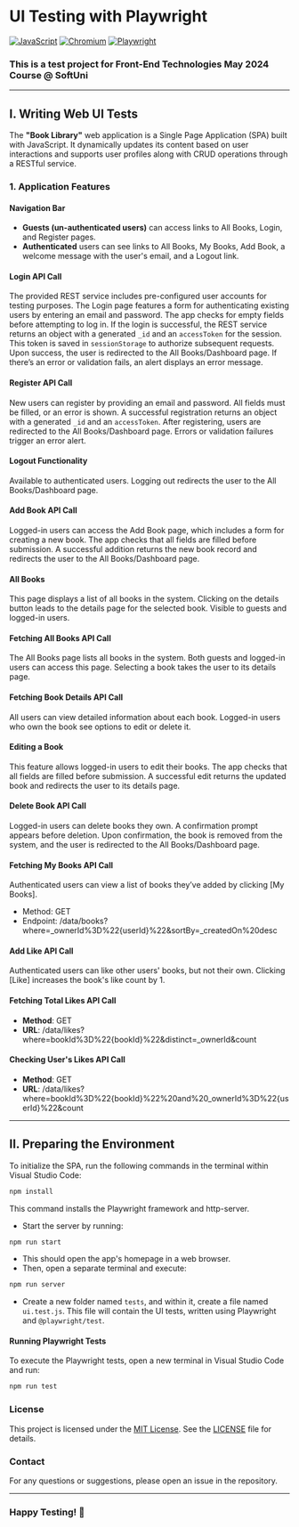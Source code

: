 # UI Testing with Playwright

[![JavaScript](https://img.shields.io/badge/Made%20with-JavaScript-F7DF1E.svg)](https://developer.mozilla.org/en-US/docs/Web/JavaScript)
[![Chromium](https://img.shields.io/badge/tested%20on-Chromium-4285F4.svg)](https://www.chromium.org/)
[![Playwright](https://img.shields.io/badge/tested%20with-Playwright-6E40C9.svg)](https://playwright.dev/)

### This is a test project for Front-End Technologies May 2024 Course @ SoftUni

---

## I. Writing Web UI Tests

The **"Book Library"** web application is a Single Page Application (SPA) built with JavaScript. It dynamically updates its content based on user interactions and supports user profiles along with CRUD operations through a RESTful service.

### 1. Application Features

#### Navigation Bar
- **Guests (un-authenticated users)** can access links to All Books, Login, and Register pages.
- **Authenticated** users can see links to All Books, My Books, Add Book, a welcome message with the user's email, and a Logout link.

#### Login API Call
The provided REST service includes pre-configured user accounts for testing purposes. The Login page features a form for authenticating existing users by entering an email and password. The app checks for empty fields before attempting to log in. If the login is successful, the REST service returns an object with a generated `_id` and an `accessToken` for the session. This token is saved in `sessionStorage` to authorize subsequent requests. Upon success, the user is redirected to the All Books/Dashboard page. If there’s an error or validation fails, an alert displays an error message.

#### Register API Call
New users can register by providing an email and password. All fields must be filled, or an error is shown. A successful registration returns an object with a generated `_id` and an `accessToken`. After registering, users are redirected to the All Books/Dashboard page. Errors or validation failures trigger an error alert.

#### Logout Functionality
Available to authenticated users. Logging out redirects the user to the All Books/Dashboard page.

#### Add Book API Call
Logged-in users can access the Add Book page, which includes a form for creating a new book. The app checks that all fields are filled before submission. A successful addition returns the new book record and redirects the user to the All Books/Dashboard page.

#### All Books
This page displays a list of all books in the system. Clicking on the details button leads to the details page for the selected book. Visible to guests and logged-in users.

#### Fetching All Books API Call
The All Books page lists all books in the system. Both guests and logged-in users can access this page. Selecting a book takes the user to its details page.

#### Fetching Book Details API Call
All users can view detailed information about each book. Logged-in users who own the book see options to edit or delete it.

#### Editing a Book
This feature allows logged-in users to edit their books. The app checks that all fields are filled before submission. A successful edit returns the updated book and redirects the user to its details page.

#### Delete Book API Call
Logged-in users can delete books they own. A confirmation prompt appears before deletion. Upon confirmation, the book is removed from the system, and the user is redirected to the All Books/Dashboard page.

#### Fetching My Books API Call
Authenticated users can view a list of books they’ve added by clicking [My Books].
- Method: GET
- Endpoint: /data/books?where=_ownerId%3D%22{userId}%22&sortBy=_createdOn%20desc

#### Add Like API Call
Authenticated users can like other users' books, but not their own. Clicking [Like] increases the book's like count by 1.

#### Fetching Total Likes API Call
- **Method**: GET
- **URL**: /data/likes?where=bookId%3D%22{bookId}%22&distinct=_ownerId&count

#### Checking User's Likes API Call
- **Method**: GET
- **URL**: /data/likes?where=bookId%3D%22{bookId}%22%20and%20_ownerId%3D%22{userId}%22&count

---

## II. Preparing the Environment
To initialize the SPA, run the following commands in the terminal within Visual Studio Code:

```bash
npm install
```
This command installs the Playwright framework and http-server.

- Start the server by running:
  
```bash
npm run start
```
- This should open the app's homepage in a web browser.
- Then, open a separate terminal and execute:
  
```bash
npm run server
```
- Create a new folder named `tests`, and within it, create a file named `ui.test.js`. This file will contain the UI tests, written using Playwright and `@playwright/test`.
  
#### Running Playwright Tests

To execute the Playwright tests, open a new terminal in Visual Studio Code and run:
```bash
npm run test
```

### License
This project is licensed under the [MIT License](LICENSE). See the [LICENSE](LICENSE) file for details.

### Contact
For any questions or suggestions, please open an issue in the repository.

---
### Happy Testing! 🚀
